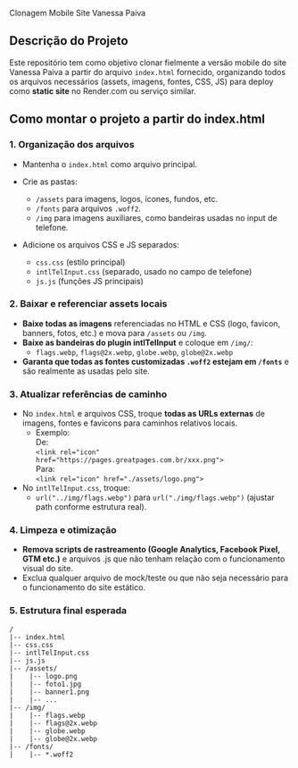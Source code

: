 Clonagem Mobile Site Vanessa Paiva

## Descrição do Projeto

Este repositório tem como objetivo clonar fielmente a versão mobile do site Vanessa Paiva a partir do arquivo `index.html` fornecido, organizando todos os arquivos necessários (assets, imagens, fontes, CSS, JS) para deploy como **static site** no Render.com ou serviço similar.

## Como montar o projeto a partir do index.html

### 1. Organização dos arquivos

- Mantenha o `index.html` como arquivo principal.
- Crie as pastas:
  - `/assets` para imagens, logos, ícones, fundos, etc.
  - `/fonts` para arquivos `.woff2`.
  - `/img` para imagens auxiliares, como bandeiras usadas no input de telefone.

- Adicione os arquivos CSS e JS separados:
  - `css.css` (estilo principal)
  - `intlTelInput.css` (separado, usado no campo de telefone)
  - `js.js` (funções JS principais)

### 2. Baixar e referenciar assets locais

- **Baixe todas as imagens** referenciadas no HTML e CSS (logo, favicon, banners, fotos, etc.) e mova para `/assets` ou `/img`.
- **Baixe as bandeiras do plugin intlTelInput** e coloque em `/img/`:
  - `flags.webp`, `flags@2x.webp`, `globe.webp`, `globe@2x.webp`
- **Garanta que todas as fontes customizadas `.woff2` estejam em `/fonts`** e são realmente as usadas pelo site.

### 3. Atualizar referências de caminho

- No `index.html` e arquivos CSS, troque **todas as URLs externas** de imagens, fontes e favicons para caminhos relativos locais.
  - Exemplo:  
    De:  
    `<link rel="icon" href="https://pages.greatpages.com.br/xxx.png">`  
    Para:  
    `<link rel="icon" href="./assets/logo.png">`
- No `intlTelInput.css`, troque:
  - `url("../img/flags.webp")` para `url("./img/flags.webp")` (ajustar path conforme estrutura real).

### 4. Limpeza e otimização

- **Remova scripts de rastreamento (Google Analytics, Facebook Pixel, GTM etc.)** e arquivos .js que não tenham relação com o funcionamento visual do site.
- Exclua qualquer arquivo de mock/teste ou que não seja necessário para o funcionamento do site estático.

### 5. Estrutura final esperada

```plaintext
/
|-- index.html
|-- css.css
|-- intlTelInput.css
|-- js.js
|-- /assets/
|    |-- logo.png
|    |-- foto1.jpg
|    |-- banner1.png
|    |-- ...
|-- /img/
|    |-- flags.webp
|    |-- flags@2x.webp
|    |-- globe.webp
|    |-- globe@2x.webp
|-- /fonts/
|    |-- *.woff2
